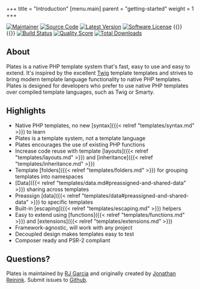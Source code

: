 +++
title = "Introduction"
[menu.main]
parent = "getting-started"
weight = 1
+++

[![Maintainer](http://img.shields.io/badge/maintainer-@ragboyjr-blue.svg?style=flat-square)](https://twitter.com/reinink)
[![Source Code](http://img.shields.io/badge/source-league/plates-blue.svg?style=flat-square)](https://github.com/thephpleague/plates)
[![Latest Version](https://img.shields.io/github/release/thephpleague/plates.svg?style=flat-square)](https://github.com/thephpleague/plates/releases)
[![Software License](https://img.shields.io/badge/license-MIT-brightgreen.svg?style=flat-square)](https://github.com/thephpleague/plates/blob/master/LICENSE)
{{<html>}}<br/>{{</html>}}
[![Build Status](https://img.shields.io/github/workflow/status/thephpleague/plates/PHP/v3?style=flat-square)](https://github.com/thephpleague/plates/actions?query=workflow%3APHP+branch%3Av3)
[![Quality Score](https://img.shields.io/scrutinizer/g/thephpleague/plates.svg?style=flat-square)](https://scrutinizer-ci.com/g/thephpleague/plates)
[![Total Downloads](https://img.shields.io/packagist/dt/league/plates.svg?style=flat-square)](https://packagist.org/packages/league/plates)

## About

Plates is a native PHP template system that's fast, easy to use and easy to extend. It's inspired by the excellent [Twig](http://twig.sensiolabs.org/) template templates and strives to bring modern template language functionality to native PHP templates. Plates is designed for developers who prefer to use native PHP templates over compiled template languages, such as Twig or Smarty.

## Highlights

- Native PHP templates, no new [syntax]({{< relref "templates/syntax.md" >}}) to learn
- Plates is a template system, not a template language
- Plates encourages the use of existing PHP functions
- Increase code reuse with template [layouts]({{< relref "templates/layouts.md" >}}) and [inheritance]({{< relref "templates/inheritance.md" >}})
- Template [folders]({{< relref "templates/folders.md" >}}) for grouping templates into namespaces
- [Data]({{< relref "templates/data.md#preassigned-and-shared-data" >}}) sharing across templates
- Preassign [data]({{< relref "templates/data#preassigned-and-shared-data" >}}) to specific templates
- Built-in [escaping]({{< relref "templates/escaping.md" >}}) helpers
- Easy to extend using [functions]({{< relref "templates/functions.md" >}}) and [extensions]({{< relref "templates/extensions.md" >}})
- Framework-agnostic, will work with any project
- Decoupled design makes templates easy to test
- Composer ready and PSR-2 compliant

## Questions?

Plates is maintained by [RJ Garcia](https://twitter.com/ragboyjr) and originally created by [Jonathan Reinink](https://twitter.com/reinink). Submit issues to [Github](https://github.com/thephpleague/plates/issues).
